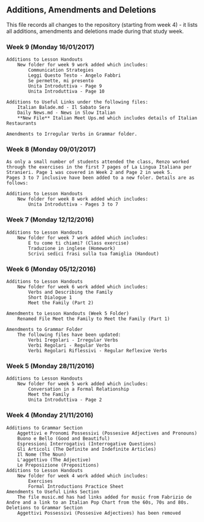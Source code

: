 ## Additions, Amendments and Deletions

This file records all changes to the repository (starting from week 4) - it lists all additions, amendments and deletions made during that study week.

### Week 9 (Monday 16/01/2017)

    Additions to Lesson Handouts
        New folder for week 9 work added which includes:
            Communication Strategies
            Leggi Questo Testo - Angelo Fabbri
            Se permette, mi presento
            Unita Introduttiva - Page 9
            Unita Introduttiva - Page 10
            
    Additions to Useful Links under the following files:
        Italian Balade.md - Il Sabato Sera
        Daily News.md - News in Slow Italian
        **New File** Italian Meet Ups.md which includes details of Italian Restaurants
        
    Amendments to Irregular Verbs in Grammar folder.
    
### Week 8 (Monday 09/01/2017)

    As only a small number of students attended the class, Renzo worked through the exercises in the first 7 pages of La Lingua Italiana per Stranieri. Page 1 was covered in Week 2 and Page 2 in week 5.
    Pages 3 to 7 inclusive have been added to a new foler. Details are as follows:
    
    Additions to Lesson Handouts
        New folder for week 8 work added which includes:
            Unita Introduttiva - Pages 3 to 7
    

### Week 7 (Monday 12/12/2016)

    Additions to Lesson Handouts
        New folder for week 7 work added which includes:
            E tu come ti chiami? (Class exercise)
            Traduzione in inglese (Homework)
            Scrivi sedici frasi sulla tua famiglia (Handout)
            
### Week 6 (Monday 05/12/2016)

    Additions to Lesson Handouts
        New folder for week 6 work added which includes:
            Verbs and Describing the Family
            Short Dialogue 1
            Meet the Family (Part 2)
            
    Amendments to Lesson Handouts (Week 5 Folder)
        Renamed File Meet the Family to Meet the Family (Part 1)
        
    Amendments to Grammar Folder   
        The following files have been updated:
            Verbi Iregolari - Irregular Verbs
            Verbi Regolari - Regular Verbs
            Verbi Regolari Riflessivi - Regular Reflexive Verbs

### Week 5 (Monday 28/11/2016)

    Additions to Lesson Handouts
        New folder for week 5 work added which includes:
            Conversation in a Formal Relationship
            Meet the Family
            Unita Introduttiva - Page 2

### Week 4 (Monday 21/11/2016)

    Additions to Grammar Section
        Aggettivi e Pronomi Possessivi (Possesive Adjectives and Pronouns)
        Buono e Bello (Good and Beautiful)
        Espressioni Interrogativi (Interrogative Questions)
        Gli Articoli (The Definite and Indefinite Articles)
        Il Nome (The Noun)
        L'aggettivo (The Adjective)
        Le Preposizione (Prepositions)
    Additions to Lesson Handouts
        New folder for week 4 work added which includes:
            Exercises
            Formal Introductions Practice Sheet
    Amendments to Useful Links Section
        The file music.md has had links added for music from Fabrizio de Andre and a link to an Italian Pop Chart from the 60s, 70s and 80s.
    Deletions to Grammar Section
        Aggettivi Possessivi (Possesive Adjectives) has been removed
